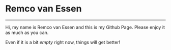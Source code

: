 # Remco van Essen
---

Hi, my name is Remco van Essen and this is my Github Page.
Please enjoy it as much as you can.

Even if it is a bit *empty* right now, things will get better!
